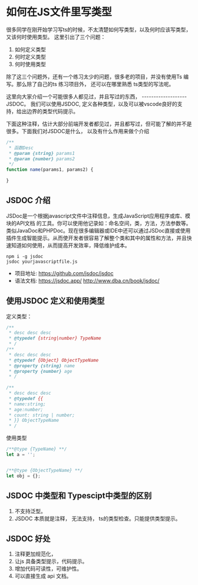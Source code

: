 # 如何在JS文件里写类型

很多同学在刚开始学习写ts的时候，不太清楚如何写类型，以及何时应该写类型，又该何时使用类型。
这里引出了三个问题：

1. 如何定义类型
2. 何时定义类型
3. 何时使用类型

除了这三个问题外，还有一个练习太少的问题，很多老的项目，并没有使用Ts 编写。那么除了自己的ts 练习项目外，
还可以在哪里熟悉 ts类型的写法呢。

这里向大家介绍一个可能很多人都见过，并且写过的东西， ------------------- JSDOC。
我们可以使用JSDOC, 定义各种类型，以及可以被vscode良好的支持，给出边界的类型代码提示。

下面这种注释，估计大部分前端开发者都见过，并且都写过，但可能了解的并不是很多。下面我们对JSDOC是什么，
以及有什么作用来做个介绍
```js
/**
 * 函数Desc
 * @param {string} params1 
 * @param {number} params2 
 */
function name(params1, params2) {
    
}
```

## JSDOC 介绍
JSDoc是一个根据javascript文件中注释信息，生成JavaScript应用程序或库、模块的API文档 的工具。你可以使用他记录如：命名空间，类，方法，方法参数等。类似JavaDoc和PHPDoc。现在很多编辑器或IDE中还可以通过JSDoc直接或使用插件生成智能提示。从而使开发者很容易了解整个类和其中的属性和方法，并且快速知道如何使用，从而提高开发效率，降低维护成本。

```shell
npm i -g jsdoc 
jsdoc yourjavascriptfile.js
```

- 项目地址: https://github.com/jsdoc/jsdoc
- 语法文档: https://jsdoc.app/  http://www.dba.cn/book/jsdoc/


## 使用JSDOC 定义和使用类型

定义类型：

```js
/**
 * desc desc desc
 * @typedef {string|number} TypeName
 * /
/**
 * desc desc desc
 * @typedef {Object} ObjectTypeName
 * @property {string} name
 * @property {number} age
 * /
 
/**
 * desc desc desc
 * @typedef {{
 * name:string;
 * age:number;
 * count: string | number;
 * }} ObjectTypeName
 * /
```

使用类型
```js
/**@type {TypeName} **/
let a = '';


/**@type {ObjectTypeName} **/
let obj = {};

```

## JSDOC 中类型和 Typescipt中类型的区别

1. 不支持泛型。
2. JSDOC 本质就是注释， 无法支持， ts的类型检查。只能提供类型提示。


## JSDOC 好处

1. 注释更加规范化，
2. 让js 具备类型提示，代码提示。
3. 增加代码可读性，可维护性。
4. 可以直接生成 api 文档。

